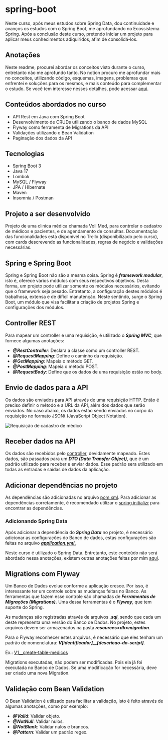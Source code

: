 ﻿# spring-boot
Neste curso, após meus estudos sobre Spring Data, dou continuidade e avanços os estudos com o Spring Boot, me aprofundando no Ecossistema Spring. Após a conclusão deste curso, pretendo iniciar um projeto para aplicar meus conhecimentos adiquiridos, afim de consolidá-los.

## Anotações
Neste readme, procurei abordar os conceitos visto durante o curso, entretanto não me aprofundo tanto. No notion procuro me aprofundar mais no conceitos, utilizando código, esquemas, imagens, problemas que enfrentei e soluções para os mesmos, e mais conteúdo para complementar o estudo. Se você tem interesse nesses detalhes, pode acessar [aqui](https://repeated-cobbler-d1a.notion.site/Spring-boot-1c3e8bd11a144d2794ca5e5384a801cd).

 ## Conteúdos abordados no curso
 - API Rest em Java com Spring Boot
 - Desenvolvimento de CRUDs utilizando o banco de dados MySQL
 - Flyway como ferramenta de Migrations da API
 - Validações utilizando o Bean Validation
 - Paginação dos dados da API
 
 ## Tecnologias
- Spring Boot 3
- Java 17
- Lombok
- MySQL / Flyway
- JPA / HIbernate
- Maven
- Insomnia / Postman

## Projeto a ser desenvolvido
Projeto de uma clinica médica chamada Voll Med, para controlar o cadastro de médicos e pacientes, e de agendamento de consultas.
Documentação das funcionalidades está disponível no Trello (disponibilizado pelo curso), com cards descrevendo as funcionalidades, regras de negócio e validações necessárias.

## Spring e Spring Boot
Spring e Spring Boot não são a mesma coisa. Spring é ***framework modular***, isto é, oferece vários módulos com seus respectivos objetivos. Desta forma, um projeto pode utilizar somente os módulos necessários, evitando que o framework seja pesado.
Entretanto, a configuração destes módulos é trabalhosa, extensa e de difícil manutenção. Neste sentindo, surge o Spring Boot, um módulo que visa facilitar a criação de projetos Spring e configurações dos módulos.

## Controller REST
Para mapear um controller e uma requisição, é utilizado o ***Spring MVC***, que fornece algumas anotações:
- ***@RestController***: Declara a classe como um controller REST.
- ***@RequestMapping***: Define o caminho da requisição.
- ***@GetMapping***: Mapeia o método GET.
- ***@PostMapping***: Mapeia o método POST.
- ***@RequestBody***: Define que os dados de uma requisição estão no body.

## Envio de dados para a API
Os dados são enviados para API através de uma requisição HTTP. Então é preciso definir o método e a URL da API, além dos dados que serão enviados. No caso abaixo, os dados estão sendo enviados no corpo da requisição no formato JSON( (JavaScript Object Notation).

<img src="https://www.notion.so/signed/https%3A%2F%2Fs3-us-west-2.amazonaws.com%2Fsecure.notion-static.com%2F56cb10e8-fcb7-4ac6-8ed9-4047016b4e84%2FUntitled.png?id=45c32c89-1cab-4387-bb68-400da752e168&table=block&spaceId=c201bf83-8b0f-4f26-aff6-11cb5d30850e&name=Untitled.png&userId=4b9f37e7-280d-4f3d-bb98-bcfe01bcc215&cache=v2" alt="Requisição de cadastro de médico"/>

## Receber dados na API
Os dados são recebidos pelo [controller](https://github.com/FernandesPixel/spring-boot/tree/main/src/main/java/med/voll/api/controller), devidamente mapeado. Estes dados, são passados para um ***DTO (Data Transfer Object)***, que é um padrão utilizado para receber e enviar dados. Esse padrão sera utilizado em todas as entradas e saídas de dados da aplicação.

## Adicionar dependências no projeto
As dependências são adicionadas no arquivo [pom.xml](https://github.com/FernandesPixel/spring-boot/blob/main/pom.xml). Para adicionar as dependências corretamente, é recomendado utilizar o [spring initializr](https://start.spring.io/) para encontrar as dependências.
### Adicionando Spring Data
Após adicionar a dependência do ***Spring Data*** no projeto, é necessário adicionar as configurações do Banco de dados, estas configurações são feitas no arquivo [***application.yml.***](https://github.com/FernandesPixel/spring-boot/blob/main/src/main/resources/application.yml) 

Neste curso é utilizado o Spring Data. Entretanto, este conteúdo não será abordado nessa anotações, existem outras anotações feitas por mim [aqui](https://github.com/FernandesPixel/spring-data).

## Migrations com Flyway
Um Banco de Dados evolue conforme a aplicação cresce. Por isso, é interessante ter um  controle sobre as mudanças feitas no Banco. As ferramentas que fazem esse controle são chamadas de ***Ferramentas de Migrações (Migrations).*** Uma dessa ferramentas é o ***Flyway***, que tem suporte do Spring.

As mudanças são registradas através de arquivos ***.sql***, sendo que cada um deste representa uma versão do Banco de Dados. No projeto, estes arquivos devem ser armazenados na pasta ***resources>db>migration***.

Para o Flyway reconhecer estes arquivos, é necessário que eles tenham um padrão de nomenclatura: ***V[identificador]__[descricao-do-script]***.

Ex.: [V1__create-table-medicos](https://github.com/FernandesPixel/spring-boot/blob/main/src/main/resources/db/migration/V1__create-table-medicos.sql)

Migrations executadas, não podem ser modificadas. Pois ela já foi executada no Banco de Dados. Se uma modificação for necessária, deve ser criado uma nova Migration.

## Validação com Bean Validation
O Bean Validation é utilizado para facilitar a validação, isto é feito através de algumas anotações, como por exemplo:
- ***@Valid***: Validar objeto.
- ***@NotNull***: Validar nulos.
- ***@NotBlank***: Validar nulos e brancos.
- ***@Pattern***: Validar um padrão regex.

